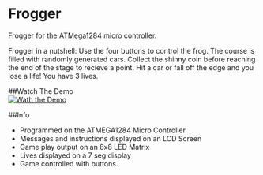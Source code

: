 # Frogger
Frogger for the ATMega1284 micro controller.

Frogger in a nutshell:
Use the four buttons to control the frog.
The course is filled with randomly generated cars.
Collect the shinny coin before reaching the end of the stage to recieve a point.
Hit a car or fall off the edge and you lose a life!
You have 3 lives.

##Watch The Demo  
[![Wath the Demo](https://i.ytimg.com/vi/RDPUJa01T_c/mqdefault.jpg)](https://www.youtube.com/embed/RDPUJa01T_c)

##Info
*  Programmed on the ATMEGA1284 Micro Controller
*  Messages and instructions displayed on an LCD Screen
*  Game play output on an 8x8 LED Matrix
*  Lives displayed on a 7 seg display
*  Game controlled with buttons.
